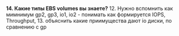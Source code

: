 **14. Какие типы EBS volumes вы знаете?** 
    12. Нужно вспомнить как мимнимум gp2, gp3, io1, io2 - понимать как формируется IOPS, Throughput, 
    13. объяснить какие приимущества дают io диски, по сравнению с gp